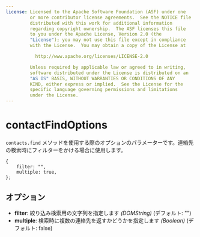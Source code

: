 ```yaml
---
license: Licensed to the Apache Software Foundation (ASF) under one
         or more contributor license agreements.  See the NOTICE file
         distributed with this work for additional information
         regarding copyright ownership.  The ASF licenses this file
         to you under the Apache License, Version 2.0 (the
         "License"); you may not use this file except in compliance
         with the License.  You may obtain a copy of the License at

           http://www.apache.org/licenses/LICENSE-2.0

         Unless required by applicable law or agreed to in writing,
         software distributed under the License is distributed on an
         "AS IS" BASIS, WITHOUT WARRANTIES OR CONDITIONS OF ANY
         KIND, either express or implied.  See the License for the
         specific language governing permissions and limitations
         under the License.
---
```


contactFindOptions
==================

`contacts.find` メソッドを使用する際のオプションのパラメーターです。連絡先の検索時にフィルターをかける場合に使用します。

    {
        filter: "",
        multiple: true,
    };

オプション
-------

- __filter__: 絞り込み検索用の文字列を指定します _(DOMString)_ (デフォルト: "")
- __multiple__: 検索時に複数の連絡先を返すかどうかを指定します _(Boolean)_ (デフォルト: false)

